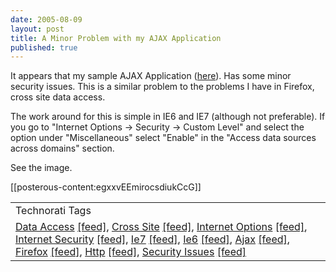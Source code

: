 ```yaml
---
date: 2005-08-09
layout: post
title: A Minor Problem with my AJAX Application
published: true
---
```

It appears that my sample AJAX Application  (<a href="http://www.kinlan.co.uk/AjaxExperiments/AjaxTag.html">here</a>).  Has some minor security issues.  This is a similar problem to the problems I have in Firefox, cross site data access. <p />The work around for this is simple in IE6 and IE7 (although not preferable).  If you go to  "Internet Options -&gt; Security -&gt; Custom Level"  and select the option under "Miscellaneous" select "Enable" in the "Access data sources across domains" section.<p />See the image.<p />[[posterous-content:egxxvEEmirocsdiukCcG]]<p /><table class="TechnoratiHead TagHeader">
<tr><td>Technorati Tags</td></tr>
<tr class="Technorati"><td>
<a href="http://www.technorati.com/tag/Data%20Access" class="Tag" rel="tag">Data Access</a> <a href="http://feeds.technorati.com/feed/posts/tag/Data%20Access" class="Tag">[feed]</a>, <a href="http://www.technorati.com/tag/Cross%20Site" class="Tag" rel="tag">Cross Site</a> <a href="http://feeds.technorati.com/feed/posts/tag/Cross%20Site" class="Tag">[feed]</a>, <a href="http://www.technorati.com/tag/Internet%20Options" class="Tag" rel="tag">Internet Options</a> <a href="http://feeds.technorati.com/feed/posts/tag/Internet%20Options" class="Tag">[feed]</a>, <a href="http://www.technorati.com/tag/Internet%20Security" class="Tag" rel="tag">Internet Security</a> <a href="http://feeds.technorati.com/feed/posts/tag/Internet%20Security" class="Tag">[feed]</a>, <a href="http://www.technorati.com/tag/Ie7" class="Tag" rel="tag">Ie7</a> <a href="http://feeds.technorati.com/feed/posts/tag/Ie7" class="Tag">[feed]</a>, <a href="http://www.technorati.com/tag/Ie6" class="Tag" rel="tag">Ie6</a> <a href="http://feeds.technorati.com/feed/posts/tag/Ie6" class="Tag">[feed]</a>, <a href="http://www.technorati.com/tag/Ajax" class="Tag" rel="tag">Ajax</a> <a href="http://feeds.technorati.com/feed/posts/tag/Ajax" class="Tag">[feed]</a>, <a href="http://www.technorati.com/tag/Firefox" class="Tag" rel="tag">Firefox</a> <a href="http://feeds.technorati.com/feed/posts/tag/Firefox" class="Tag">[feed]</a>, <a href="http://www.technorati.com/tag/Http" class="Tag" rel="tag">Http</a> <a href="http://feeds.technorati.com/feed/posts/tag/Http" class="Tag">[feed]</a>, <a href="http://www.technorati.com/tag/Security%20Issues" class="Tag" rel="tag">Security Issues</a> <a href="http://feeds.technorati.com/feed/posts/tag/Security%20Issues" class="Tag">[feed]</a>
</td></tr>
</table><div class="blogger-post-footer"><img class="posterous_download_image" src="https://blogger.googleusercontent.com/tracker/8109338-112357170187768103?l=www.kinlan.co.uk%2Findex.html" height="1" alt="" width="1" /></div>

